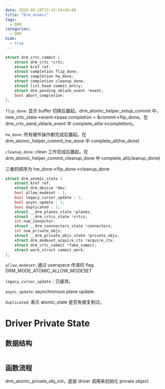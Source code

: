 ```yaml
---
date: 2024-08-28T13:43:54+08:00
title: "Drm_atomic"
tags:
  - DRM
categories:
  - DRM
hide:
  - true
---
```


```c
struct drm_crtc_commit {
    struct drm_crtc *crtc;
    struct kref ref;
    struct completion flip_done;
    struct completion hw_done;
    struct completion cleanup_done;
    struct list_head commit_entry;
    struct drm_pending_vblank_event *event;
    bool abort_completion;
};
```

`flip_done`: 显示 buffer 切换后置起。drm_atomic_helper_setup_commit 中，new_crtc_state->event->base.completion = &commit->flip_done。在 drm_crtc_send_vblank_event 中 complete_all(e->completion)。

`hw_done`: 所有硬件操作都完成后置起。在 drm_atomic_helper_commit_hw_done 中 complete_all(hw_done)

`cleanup_done`: clean 工作完成后置起。在 drm_atomic_helper_commit_cleanup_done 中 complete_all(cleanup_done)

三者的顺序为 hw_done->flip_done->cleanup_done

```c
struct drm_atomic_state {
    struct kref ref;
    struct drm_device *dev;
    bool allow_modeset : 1;
    bool legacy_cursor_update : 1;
    bool async_update : 1;
    bool duplicated : 1;
    struct __drm_planes_state *planes;
    struct __drm_crtcs_state *crtcs;
    int num_connector;
    struct __drm_connnectors_state *connectors;
    int num_private_objs;
    struct __drm_private_objs_state *private_objs;
    struct drm_modeset_acquire_ctx *acquire_ctx;
    struct drm_crtc_commit *fake_commit;
    struct work_struct commit_work;
};
```

`allow_modeset`: 通过 userspace 传递的 flag DRM_MODE_ATOMIC_ALLOW_MODESET

`legacy_cursor_update`：已废弃。

`async_update`: asynchronous plane update.

`duplicated`: 表示 atomic_state 是否有被复制过。

# Driver Private State

## 数据结构

```c

```

## 函数流程

drm_atomic_private_obj_init，底层 driver 调用来初始化 private object

